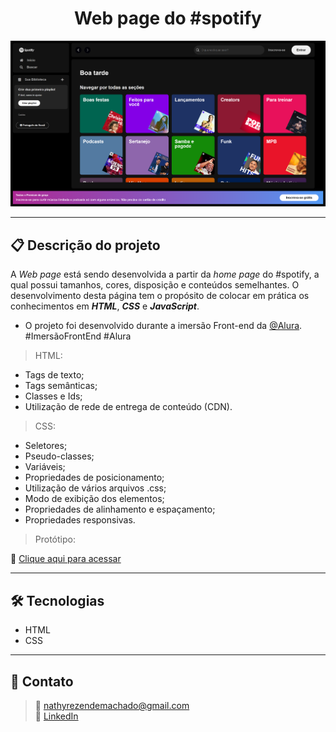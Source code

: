 <h1 align="center">Web page do #spotify </h1>

![Imagem da página desenvolvida](./.github/preview-page.png)

<hr>

## 📋 Descrição do projeto

A <em>Web page</em> está sendo desenvolvida a partir da <em>home page</em> do #spotify, a qual possui tamanhos, cores, disposição e conteúdos semelhantes. O desenvolvimento desta página tem o propósito de colocar em prática os conhecimentos em <em><strong>HTML</strong></em>, <em><strong>CSS</strong></em> e <em><strong>JavaScript</strong></em>.

- O projeto foi desenvolvido durante a imersão Front-end da <a href="https://www.alura.com.br/">@Alura</a>. #ImersãoFrontEnd #Alura

> HTML:
- Tags de texto;
- Tags semânticas;
- Classes e Ids;
- Utilização de rede de entrega de conteúdo (CDN).
 
> CSS:
- Seletores;
- Pseudo-classes;
- Variáveis;
- Propriedades de posicionamento; 
- Utilização de vários arquivos .css;
- Modo de exibição dos elementos;
- Propriedades de alinhamento e espaçamento;
- Propriedades responsivas.

> Protótipo:

🔗 [Clique aqui para acessar](https://nathxrz.github.io/imersao-alura-front-end/)
 
<hr>

## 🛠️ Tecnologias
- HTML
- CSS

<hr>

## 📩 Contato
> 📧 nathyrezendemachado@gmail.com <br>
> 💼 <a href="https://www.linkedin.com/in/nathalia-machado-021b1b230/"> LinkedIn</a> <br>

    
